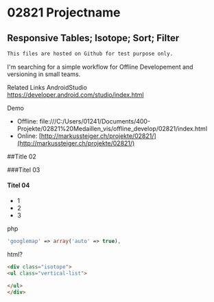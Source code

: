 # 02821 Projectname



## Responsive Tables; Isotope; Sort; Filter
```html
This files are hosted on Github for test purpose only.
```
I'm searching for a simple workflow for Offline Developement and versioning in small teams.

Related Links
AndroidStudio https://developer.android.com/studio/index.html

Demo

* Offline: file:///C:/Users/01241/Documents/400-Projekte/02821%20Medaillen_vis/offline_develop/02821/index.html
* Online: [http://markussteiger.ch/projekte/02821/](http://markussteiger.ch/projekte/02821/)


##Title 02 

###Titel 03 

#### Titel 04

- 1 
- 2
- 3


php
```php
'googlemap' => array('auto' => true),
```

html?
```html
<div class="isotope">
<ul class="vertical-list">

</ul>
</div>
```
